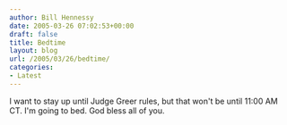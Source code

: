 ```yaml
---
author: Bill Hennessy
date: 2005-03-26 07:02:53+00:00
draft: false
title: Bedtime
layout: blog
url: /2005/03/26/bedtime/
categories:
- Latest
---
```


I want to stay up until Judge Greer rules, but that won't be until 11:00 AM CT.  I'm going to bed.  God bless all of you.  
